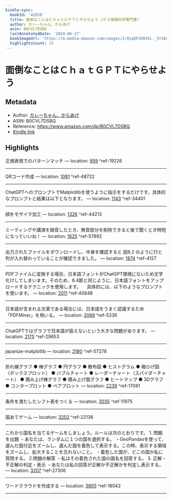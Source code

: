 ```yaml
---
kindle-sync:
  bookId: '42858'
  title: 面倒なことはＣｈａｔＧＰＴにやらせよう (ＫＳ情報科学専門書)
  author: カレーちゃん、からあげ
  asin: B0CVL7DSBQ
  lastAnnotatedDate: '2024-06-17'
  bookImageUrl: 'https://m.media-amazon.com/images/I/81qKPJD93VL._SY160.jpg'
  highlightsCount: 15
---
```

# 面倒なことはＣｈａｔＧＰＴにやらせよう
## Metadata
* Author: [カレーちゃん、からあげ](https://www.amazon.comundefined)
* ASIN: B0CVL7DSBQ
* Reference: https://www.amazon.com/dp/B0CVL7DSBQ
* [Kindle link](kindle://book?action=open&asin=B0CVL7DSBQ)

## Highlights
正規表現でのパターンマッチ — location: [959](kindle://book?action=open&asin=B0CVL7DSBQ&location=959) ^ref-19226

---
QRコード作成 — location: [1081](kindle://book?action=open&asin=B0CVL7DSBQ&location=1081) ^ref-48722

---
ChatGPTへのプロンプトでMatplotlibを使うように指示をするだけです。具体的なプロンプトと結果は以下となります。 — location: [1143](kindle://book?action=open&asin=B0CVL7DSBQ&location=1143) ^ref-34401

---
顔をモザイク加工 — location: [1326](kindle://book?action=open&asin=B0CVL7DSBQ&location=1326) ^ref-44213

---
ミーティングや講演を録音したとき、無音部分を削除できると後で聞くとき時短になっていいね！ — location: [1625](kindle://book?action=open&asin=B0CVL7DSBQ&location=1625) ^ref-57892

---
出力されたファイルをダウンロードし、中身を確認すると 図9.2 のように行と列が入れ替わっていることが確認できました。 — location: [1874](kindle://book?action=open&asin=B0CVL7DSBQ&location=1874) ^ref-4127

---
PDFファイルに変換する場合、日本語フォントがChatGPT環境にないため文字化けしてしまいます。そのため、6.4節と同じように、日本語フォントをアップロードするテクニックを使用します。 　具体的には、以下のようなプロンプトを使います。 — location: [2011](kindle://book?action=open&asin=B0CVL7DSBQ&location=2011) ^ref-40848

---
日本語が含まれる文章である場合には、日本語をうまく認識するため「PDFMiner」を用いる。 — location: [2069](kindle://book?action=open&asin=B0CVL7DSBQ&location=2069) ^ref-5336

---
ChatGPTではグラフで日本語が扱えないという大きな問題があります。 — location: [2175](kindle://book?action=open&asin=B0CVL7DSBQ&location=2175) ^ref-29653

---
japanize-matplotlib — location: [2180](kindle://book?action=open&asin=B0CVL7DSBQ&location=2180) ^ref-57278

---
折れ線グラフ ● 棒グラフ ● 円グラフ ● 散布図 ● ヒストグラム ● 箱ひげ図（ボックスプロット） ● バブルチャート ● レーダーチャート（スパイダーチャート） ● 積み上げ棒グラフ ● 積み上げ面グラフ ● ヒートマップ ● 3Dグラフ ● コンタープロット ● ペアプロット — location: [2239](kindle://book?action=open&asin=B0CVL7DSBQ&location=2239) ^ref-17081

---
条件を満たしたシフト表をつくる — location: [3035](kindle://book?action=open&asin=B0CVL7DSBQ&location=3035) ^ref-11975

---
国あてゲーム — location: [3202](kindle://book?action=open&asin=B0CVL7DSBQ&location=3202) ^ref-22136

---
これから国名を当てるゲームをしましょう。ルールは次のとおりです。 1. 問題を出題 ・あなたは、ランダムに１つの国を選択する。 ・GeoPandasを使って、選んだ国付近をズームし、選んだ国を着色して表示する。この時、表示する領域をズームし、拡大することを忘れないこと。 ・着色した国が、どこの国か私に質問する。 2.問題の解答 ・私はその着色された国の国名を回答する。 3. 正解・不正解の判定・表示 ・あなたは私の回答が正解か不正解かを判定し表示する。 — location: [3207](kindle://book?action=open&asin=B0CVL7DSBQ&location=3207) ^ref-27306

---
ワードクラウドを作成する — location: [3805](kindle://book?action=open&asin=B0CVL7DSBQ&location=3805) ^ref-18042

---
